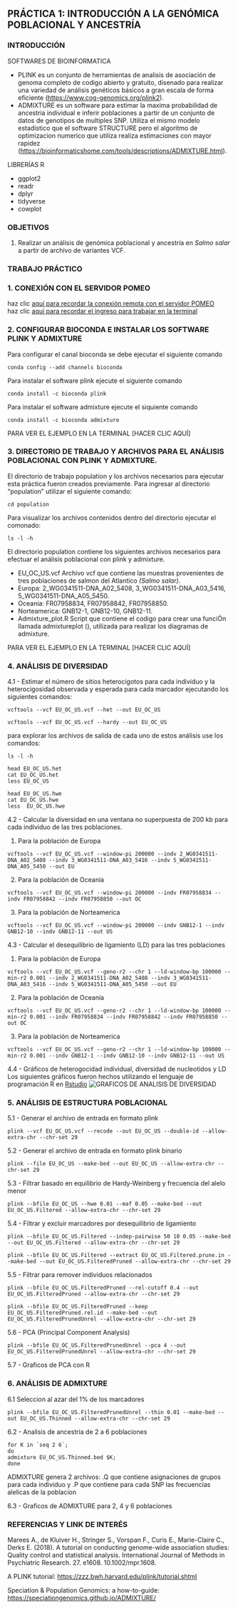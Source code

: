 ## PRÁCTICA 1: INTRODUCCIÓN A LA GENÓMICA POBLACIONAL Y ANCESTRÍA 

### INTRODUCCIÓN

SOFTWARES DE BIOINFORMATICA
* PLINK es un conjunto de herramientas de analisis de asociación de genoma completo de codigo abierto y gratuito, disenado para realizar una variedad de análisis genéticos básicos a gran escala de forma eficiente (https://www.cog-genomics.org/plink2).
* ADMIXTURE es un software para estimar la maxima probabilidad de ancestria individual e inferir poblaciones a partir de un conjunto de datos de genotipos de multiples SNP. Utiliza el mismo modelo estadistico que el software STRUCTURE pero el algoritmo de optimizacion numerico que utiliza realiza estimaciones con mayor rapidez (https://bioinformaticshome.com/tools/descriptions/ADMIXTURE.html).

LIBRERÍAS R
* ggplot2
* readr
* dplyr
* tidyverse
* cowplot

### OBJETIVOS 

1. Realizar un análisis de genómica poblacional y ancestría en *Salmo salar* a partir de archivo de variantes VCF.

### TRABAJO PRÁCTICO

### 1. CONEXIÓN CON EL SERVIDOR POMEO

haz clic [aquí para recordar la conexión remota con el servidor POMEO](https://user-images.githubusercontent.com/84527634/122123050-86fac980-cdfb-11eb-8294-9d2ed06d41bc.png)<br />
haz clic [aquí para recordar el ingreso para trabajar en la terminal](https://user-images.githubusercontent.com/84527634/123138222-c7bd9880-d422-11eb-827e-d4c4bd926f4e.png)<br />

### 2. CONFIGURAR BIOCONDA E INSTALAR LOS SOFTWARE PLINK Y ADMIXTURE

Para configurar el canal bioconda se debe ejecutar el siguiente comando
```
conda config --add channels bioconda
```
Para instalar el software plink ejecute el siguiente comando
```
conda install -c bioconda plink
```
Para instalar el software admixture ejecute el siquiente comando
```
conda install -c bioconda admixture
```
PARA VER EL EJEMPLO EN LA TERMINAL [HACER CLIC AQUÍ]

### 3. DIRECTORIO DE TRABAJO Y ARCHIVOS PARA EL ANÁLISIS POBLACIONAL CON PLINK Y ADMIXTURE.
El directorio de trabajo population y los archivos necesarios para ejecutar esta práctica fueron creados previamente. 
Para ingresar al directorio “population” utilizar el siguiente comando:
```
cd population
```
Para visualizar los archivos contenidos dentro del directorio ejecutar el comonado: 
```
ls -l -h
```
El directorio population contiene los siguientes archivos necesarios para efectuar el análisis poblacional con plink y admixture.

* EU_OC_US.vcf Archivo vcf que contiene las muestras provenientes de tres poblaciones de salmon del Atlantico *(Salmo salar)*.
* Europa: 2_WG0341511-DNA_A02_5408, 3_WG0341511-DNA_A03_5416, 5_WG0341511-DNA_A05_5450.
* Oceania: FR07958834, FR07958842, FR07958850.
* Norteamerica: GNB12-1, GNB12-10, GNB12-11.
* Admixture_plot.R Script que contiene el codigo para crear una funciÓn llamada admixtureplot (), utilizada para realizar los diagramas de admixture.

PARA VER EL EJEMPLO EN LA TERMINAL [HACER CLIC AQUÍ]

### 4. ANÁLISIS DE DIVERSIDAD
4.1 - Estimar el número de sitios heterocigotos para cada individuo y la heterocigosidad observada y esperada para cada marcador ejecutando los siguientes comandos:
```
vcftools --vcf EU_OC_US.vcf --het --out EU_OC_US

vcftools --vcf EU_OC_US.vcf --hardy --out EU_OC_US
```
para explorar los archivos de salida de cada uno de estos análisis use los comandos:
```
ls -l -h

head EU_OC_US.het
cat EU_OC_US.het
less EU_OC_US

head EU_OC_US.hwe
cat EU_OC_US.hwe
less  EU_OC_US.hwe
```
4.2 - Calcular la diversidad en una ventana no superpuesta de 200 kb para cada individuo de las tres poblaciones.
1) Para la población de Europa
```
vcftools --vcf EU_OC_US.vcf --window-pi 200000 --indv 2_WG0341511-DNA_A02_5408 --indv 3_WG0341511-DNA_A03_5416 --indv 5_WG0341511-DNA_A05_5450 --out EU
```
2) Para la población de Oceanía
```
vcftools --vcf EU_OC_US.vcf --window-pi 200000 --indv FR07958834 --indv FR07958842 --indv FR07958850 --out OC
```
3) Para la población de Norteamerica
```
vcftools --vcf EU_OC_US.vcf --window-pi 200000 --indv GNB12-1 --indv GNB12-10 --indv GNB12-11 --out US
```
4.3 - Calcular el desequilibrio de ligamiento (LD) para las tres poblaciones
1) Para la población de Europa
```
vcftools --vcf EU_OC_US.vcf --geno-r2 --chr 1 --ld-window-bp 100000 --min-r2 0.001 --indv 2_WG0341511-DNA_A02_5408 --indv 3_WG0341511-DNA_A03_5416 --indv 5_WG0341511-DNA_A05_5450 --out EU
```
2) Para la población de Oceanía
```
vcftools --vcf EU_OC_US.vcf --geno-r2 --chr 1 --ld-window-bp 100000 --min-r2 0.001 --indv FR07958834 --indv FR07958842 --indv FR07958850 --out OC
```
3) Para la población de Norteamerica
```
vcftools --vcf EU_OC_US.vcf --geno-r2 --chr 1 --ld-window-bp 100000 --min-r2 0.001 --indv GNB12-1 --indv GNB12-10 --indv GNB12-11 --out US
```
4.4 - Gráficos de heterogocidad individual, diversidad de nucleotidos y LD
Los siguientes gráficos fueron hechos utilizando el lenguaje de programación R en [Rstudio](https://www.rstudio.com/)
![GRAFICOS DE ANALISIS DE DIVERSIDAD](https://user-images.githubusercontent.com/84527634/124191764-443f1f80-da92-11eb-83ce-01c331d17715.png)

### 5. ANÁLISIS DE ESTRUCTURA POBLACIONAL 
5.1 - Generar el archivo de entrada en formato plink
```
plink --vcf EU_OC_US.vcf --recode --out EU_OC_US --double-id --allow-extra-chr --chr-set 29
```
5.2 - Generar el archivo de entrada en formato plink binario
```
plink --file EU_OC_US --make-bed --out EU_OC_US --allow-extra-chr --chr-set 29
```
5.3 - Filtrar basado en equilibrio de Hardy-Weinberg y frecuencia del alelo menor
```
plink --bfile EU_OC_US --hwe 0.01 --maf 0.05 --make-bed --out EU_OC_US.Filtered --allow-extra-chr --chr-set 29
```
5.4 - Filtrar y excluir marcadores por desequilibrio de ligamiento
```
plink --bfile EU_OC_US.Filtered --indep-pairwise 50 10 0.05 --make-bed --out EU_OC_US.Filtered --allow-extra-chr --chr-set 29

plink --bfile EU_OC_US.Filtered --extract EU_OC_US.Filtered.prune.in --make-bed --out EU_OC_US.FilteredPruned --allow-extra-chr --chr-set 29
```
5.5 - Filtrar para remover individuos relacionados
```
plink --bfile EU_OC_US.FilteredPruned --rel-cutoff 0.4 --out EU_OC_US.FilteredPruned --allow-extra-chr --chr-set 29

plink --bfile EU_OC_US.FilteredPruned --keep EU_OC_US.FilteredPruned.rel.id --make-bed --out EU_OC_US.FilteredPrunedUnrel --allow-extra-chr --chr-set 29
```
5.6 - PCA (Principal Component Analysis)
```
plink --bfile EU_OC_US.FilteredPrunedUnrel --pca 4 --out EU_OC_US.FilteredPrunedUnrel --allow-extra-chr --chr-set 29
```
5.7 - Graficos de PCA con R

### 6. ANÁLISIS DE ADMIXTURE 

6.1 Seleccion al azar del 1% de los marcadores
```
plink --bfile EU_OC_US.FilteredPrunedUnrel --thin 0.01 --make-bed --out EU_OC_US.Thinned --allow-extra-chr --chr-set 29
```
6.2 - Analisis de ancestria de 2 a 6 poblaciones
```
for K in `seq 2 6`;
do
admixture EU_OC_US.Thinned.bed $K;
done
```
ADMIXTURE genera 2 archivos: .Q que contiene asignaciones de grupos para cada individuo y .P que contiene para cada SNP las frecuencias alelicas de la poblacion

6.3 - Graficos de ADMIXTURE para 2, 4 y 6 poblaciones

### REFERENCIAS Y LINK DE INTERÉS
Marees A., de Kluiver H., Stringer S., Vorspan F., Curis E., Marie-Claire C., Derks E. (2018). A tutorial on conducting genome-wide association studies: Quality control and statistical analysis. International Journal of Methods in Psychiatric Research. 27. e1608. 10.1002/mpr.1608.

A PLINK tutorial: https://zzz.bwh.harvard.edu/plink/tutorial.shtml

Speciation & Population Genomics: a how-to-guide: https://speciationgenomics.github.io/ADMIXTURE/
